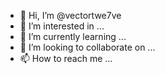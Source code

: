 - 👋 Hi, I’m @vectortwe7ve
- 👀 I’m interested in ...
- 🌱 I’m currently learning ...
- 💞️ I’m looking to collaborate on ...
- 📫 How to reach me ...

<!---
vectortwe7ve/vectortwe7ve is a ✨ special ✨ repository because its `README.md` (this file) appears on your GitHub profile.
You can click the Preview link to take a look at your changes.
--->
